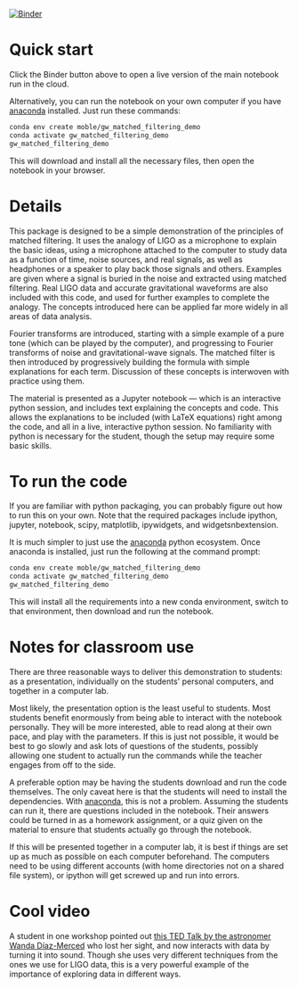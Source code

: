 [![Binder](https://mybinder.org/badge_logo.svg)](https://mybinder.org/v2/gh/moble/MatchedFiltering/binder?filepath=MatchedFiltering.ipynb)


Quick start
===========

Click the Binder button above to open a live version of the main notebook run in the cloud.

Alternatively, you can run the notebook on your own computer if you have
[anaconda](https://www.anaconda.com/) installed.  Just run these commands:

```bash
conda env create moble/gw_matched_filtering_demo
conda activate gw_matched_filtering_demo
gw_matched_filtering_demo
```

This will download and install all the necessary files, then open the notebook in your browser.


Details
=======

This package is designed to be a simple demonstration of the principles of matched filtering.  It
uses the analogy of LIGO as a microphone to explain the basic ideas, using a microphone attached to
the computer to study data as a function of time, noise sources, and real signals, as well as
headphones or a speaker to play back those signals and others.  Examples are given where a signal is
buried in the noise and extracted using matched filtering.  Real LIGO data and accurate
gravitational waveforms are also included with this code, and used for further examples to complete
the analogy.  The concepts introduced here can be applied far more widely in all areas of data
analysis.

Fourier transforms are introduced, starting with a simple example of a pure tone (which can be
played by the computer), and progressing to Fourier transforms of noise and gravitational-wave
signals.  The matched filter is then introduced by progressively building the formula with simple
explanations for each term.  Discussion of these concepts is interwoven with practice using them.

The material is presented as a Jupyter notebook — which is an interactive python session, and
includes text explaining the concepts and code.  This allows the explanations to be included (with
LaTeX equations) right among the code, and all in a live, interactive python session.  No
familiarity with python is necessary for the student, though the setup may require some basic
skills.



To run the code
===============

If you are familiar with python packaging, you can probably figure out how to run this on your own.
Note that the required packages include ipython, jupyter, notebook, scipy, matplotlib, ipywidgets,
and widgetsnbextension.

It is much simpler to just use the [anaconda](https://www.anaconda.com/) python ecosystem.  Once
anaconda is installed, just run the following at the command prompt:

```bash
conda env create moble/gw_matched_filtering_demo
conda activate gw_matched_filtering_demo
gw_matched_filtering_demo
```

This will install all the requirements into a new conda environment, switch to that environment,
then download and run the notebook.


Notes for classroom use
=======================

There are three reasonable ways to deliver this demonstration to students: as a presentation,
individually on the students' personal computers, and together in a computer lab.

Most likely, the presentation option is the least useful to students.  Most students benefit
enormously from being able to interact with the notebook personally.  They will be more interested,
able to read along at their own pace, and play with the parameters.  If this is just not possible,
it would be best to go slowly and ask lots of questions of the students, possibly allowing one
student to actually run the commands while the teacher engages from off to the side.

A preferable option may be having the students download and run the code themselves.  The only
caveat here is that the students will need to install the dependencies.  With
[anaconda](https://www.anaconda.com/), this is not a problem.  Assuming the students can run it,
there are questions included in the notebook.  Their answers could be turned in as a homework
assignment, or a quiz given on the material to ensure that students actually go through the
notebook.

If this will be presented together in a computer lab, it is best if things are set up as much as
possible on each computer beforehand.  The computers need to be using different accounts (with home
directories not on a shared file system), or ipython will get screwed up and run into errors.

Cool video
==========
A student in one workshop pointed out [this TED Talk by the astronomer Wanda Díaz-Merced](https://www.ted.com/talks/wanda_diaz_merced_how_a_blind_astronomer_found_a_way_to_hear_the_stars)
who lost her sight, and now interacts with data by turning it into sound.  Though she uses very
different techniques from the ones we use for LIGO data, this is a very powerful example of
the importance of exploring data in different ways.
